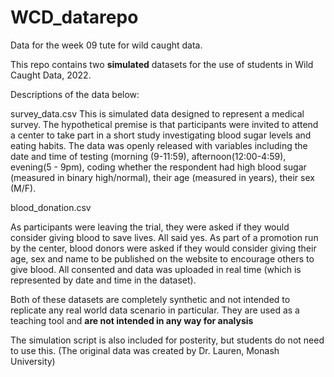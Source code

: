 # WCD_datarepo
Data for the week 09 tute for wild caught data.

This repo contains two **simulated** datasets for the use of students in Wild Caught Data, 2022. 

Descriptions of the data below:

survey_data.csv
This is simulated data designed to represent a medical survey. The hypothetical premise is that participants were invited to attend a center to take part in a short study investigating blood sugar levels and eating habits. The data was openly released with variables including the date and time of testing (morning (9-11:59), afternoon(12:00-4:59), evening(5 - 9pm), coding whether the respondent had high blood sugar (measured in binary high/normal), their age (measured in years), their sex (M/F). 

blood_donation.csv

As participants were leaving the trial, they were asked if they would consider giving blood to save lives. All said yes. As part of a promotion run by the center, blood donors were asked if they would consider giving their age, sex and name to be published on the website to encourage others to give blood. All consented and data was uploaded in real time (which is represented by date and time in the dataset). 

Both of these datasets are completely synthetic and not intended to replicate any real world data scenario in particular. They are used as a teaching tool and **are not intended in any way for analysis**

The simulation script is also included for posterity, but students do not need to use this. 
(The original data was created by Dr. Lauren, Monash University)
